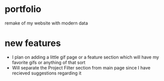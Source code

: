 # portfolio
remake of my website with modern data

# new features
- I plan on adding a little gif page or a feature section which will have my favorite gifs or anything of that sort
- Will separate the Project Filter section from main page since I have recieved suggestions regarding it
